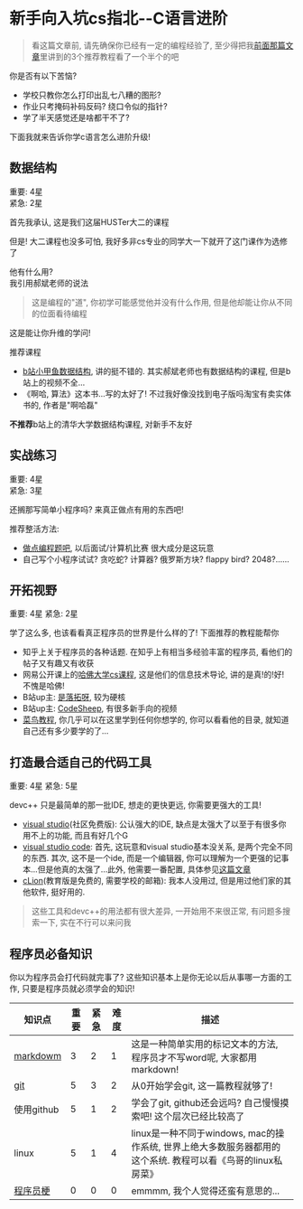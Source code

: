 
# 新手向入坑cs指北--C语言进阶

> 看这篇文章前, 请先确保你已经有一定的编程经验了, 至少得把我[前面那篇文章](http://xiong35.cn/blog2.0/articles/blog/30)里讲到的3个推荐教程看了一个半个的吧

你是否有以下苦恼?

- 学校只教你怎么打印出乱七八糟的图形?
- 作业只考掩码补码反码? 绕口令似的指针?
- 学了半天感觉还是啥都干不了?

下面我就来告诉你学c语言怎么进阶升级!

## 数据结构

重要: 4星  
紧急: 2星

首先我承认, 这是我们这届HUSTer大二的课程

但是! 大二课程也没多可怕, 我好多非cs专业的同学大一下就开了这门课作为选修了

他有什么用?  
我引用郝斌老师的说法  

> 这是编程的"道", 你初学可能感觉他并没有什么作用, 但是他却能让你从不同的位面看待编程

这是能让你升维的学问!

推荐课程

- [b站小甲鱼数据结构](https://www.bilibili.com/video/BV1os41117Fs?from=search&seid=1192866956136225939), 讲的挺不错的. 其实郝斌老师也有数据结构的课程, 但是b站上的视频不全...
- 《啊哈, 算法》这本书...写的太好了! 不过我好像没找到电子版吗淘宝有卖实体书的, 作者是"啊哈磊"

**不推荐**b站上的清华大学数据结构课程, 对新手不友好

## 实战练习

重要: 4星  
紧急: 3星

还搁那写简单小程序吗? 来真正做点有用的东西吧!

推荐整活方法:

- [做点编程题吧](https://leetcode-cn.com/problemset/all/), 以后面试/计算机比赛 很大成分是这玩意
- 自己写个小程序试试? 贪吃蛇? 计算器? 俄罗斯方块? flappy bird? 2048?......

## 开拓视野

重要: 4星
紧急: 2星

学了这么多, 也该看看真正程序员的世界是什么样的了! 下面推荐的教程能帮你

- 知乎上关于程序员的各种话题. 在知乎上有相当多经验丰富的程序员, 看他们的帖子又有趣又有收获
- 网易公开课上的[哈佛大学cs课程](http://163.lu/lc5RD2), 这是他们的信息技术导论, 讲的是真!的!好! 不愧是哈佛!
- B站up主: [是落拓呀](https://space.bilibili.com/43276908/), 较为硬核
- B站up主: [CodeSheep](https://space.bilibili.com/384068749/), 有很多新手向的视频
- [菜鸟教程](https://www.runoob.com/), 你几乎可以在这里学到任何你想学的, 你可以看看他的目录, 就知道自己还有多少要学的了...

## 打造最合适自己的代码工具

重要: 4星
紧急: 5星

devc++ 只是最简单的那一批IDE, 想走的更快更远, 你需要更强大的工具!

- [visual studio](https://visualstudio.microsoft.com/thank-you-downloading-visual-studio/?sku=Community&rel=16)(社区免费版): 公认强大的IDE, 缺点是太强大了以至于有很多你用不上的功能, 而且有好几个G
- [visual studio code](https://aka.ms/win32-x64-user-stable): 首先, 这玩意和visual studio基本没关系, 是两个完全不同的东西. 其次, 这不是一个ide, 而是一个编辑器, 你可以理解为一个更强的记事本...但是他真的太强了...此外, 他需要一番配置, 具体参见[这篇文章](http://xiong35.cn/blog/static/blog/31)
- [cLion](https://www.jetbrains.com/clion/)(教育版是免费的, 需要学校的邮箱): 我本人没用过, 但是用过他们家的其他软件, 挺好用的.

> 这些工具和devc++的用法都有很大差异, 一开始用不来很正常, 有问题多搜索一下, 实在不行可以来问我

## 程序员必备知识

你以为程序员会打代码就完事了? 这些知识基本上是你无论以后从事哪一方面的工作, 只要是程序员就必须学会的知识!

知识点|重要|紧急|难度|描述
---|---|---|---|---
[markdowm](https://www.runoob.com/markdown/md-tutorial.html)|3|2|1|这是一种简单实用的标记文本的方法, 程序员才不写word呢, 大家都用markdown!
[git](https://www.liaoxuefeng.com/wiki/896043488029600)|5|3|2|从0开始学会git, 这一篇教程就够了!
使用github|5|1|2|学会了git, github还会远吗? 自己慢慢摸索吧! 这个层次已经比较高了
linux|5|1|4|linux是一种不同于windows, mac的操作系统, 世界上绝大多数服务器都用的这个系统. 教程可以看《鸟哥的linux私房菜》
[程序员梗](https://www.runoob.com/w3cnote_genre/joke)|0|0|0|emmmm, 我个人觉得还蛮有意思的...
